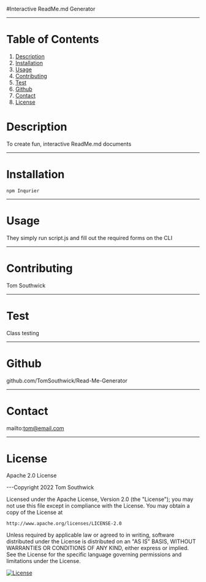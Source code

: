 #Interactive ReadMe.md Generator

---

# Table of Contents
1. [Description](#description)
2. [Installation](#installation)
3. [Usage](#usage)
4. [Contributing](#contributing)
5. [Test](#test)
6. [Github](#github)
7. [Contact](#contact)
8. [License](#license)

# Description

To create fun, interactive ReadMe.md documents

---
# Installation

`npm Inqurier`

---
# Usage

They simply run script.js and fill out the required forms on the CLI

---
# Contributing

Tom  Southwick

---
# Test

Class testing 

---
# Github

github.com/TomSouthwick/Read-Me-Generator

---
# Contact

mailto:tom@email.com

---
# License

Apache 2.0 License

---Copyright 2022 Tom Southwick

Licensed under the Apache License, Version 2.0 (the "License");
you may not use this file except in compliance with the License.
You may obtain a copy of the License at

    http://www.apache.org/licenses/LICENSE-2.0

Unless required by applicable law or agreed to in writing, software
distributed under the License is distributed on an "AS IS" BASIS,
WITHOUT WARRANTIES OR CONDITIONS OF ANY KIND, either express or implied.
See the License for the specific language governing permissions and
limitations under the License.

[![License](https://img.shields.io/badge/License-Apache_2.0-blue.svg)](https://opensource.org/licenses/Apache-2.0)
